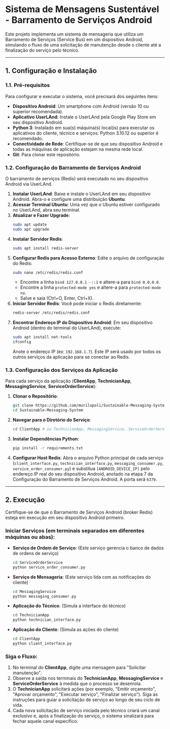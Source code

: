 # Sistema de Mensagens Sustentável - Barramento de Serviços Android

Este projeto implementa um sistema de mensageria que utiliza um Barramento de Serviços (Service Bus) em um dispositivo Android, simulando o fluxo de uma solicitação de manutenção desde o cliente até a finalização do serviço pelo técnico.

---

## 1. Configuração e Instalação

### 1.1. Pré-requisitos

Para configurar e executar o sistema, você precisará dos seguintes itens:

* **Dispositivo Android**: Um smartphone com Android (versão 10 ou superior recomendada).
* **Aplicativo UserLAnd**: Instale o UserLAnd pela Google Play Store em seu dispositivo Android.
* **Python 3**: Instalado em sua(s) máquina(s) local(is) para executar os aplicativos do cliente, técnico e serviços. Python 3.10.12 ou superior é recomendado.
* **Conectividade de Rede**: Certifique-se de que seu dispositivo Android e todas as máquinas de aplicação estejam na mesma rede local.
* **Git**: Para clonar este repositório.

### 1.2. Configuração do Barramento de Serviços Android

O barramento de serviços (Redis) será executado no seu dispositivo Android via UserLAnd.

1.  **Instalar UserLAnd**: Baixe e instale o UserLAnd em seu dispositivo Android. Abra-o e configure uma distribuição **Ubuntu**.
2.  **Acessar Terminal Ubuntu**: Uma vez que o Ubuntu estiver configurado no UserLAnd, abra seu terminal.
3.  **Atualizar e Fazer Upgrade**:
    ```bash
    sudo apt update
    sudo apt upgrade
    ```
4.  **Instalar Servidor Redis**:
    ```bash
    sudo apt install redis-server
    ```
5.  **Configurar Redis para Acesso Externo**: Edite o arquivo de configuração do Redis:
    ```bash
    sudo nano /etc/redis/redis.conf
    ```
    * Encontre a linha `bind 127.0.0.1 -::1` e altere-a para `bind 0.0.0.0`.
    * Encontre a linha `protected-mode yes` e altere-a para `protected-mode no`.
    * Salve e saia (Ctrl+O, Enter, Ctrl+X).
6.  **Iniciar Servidor Redis**: Você pode iniciar o Redis diretamente:
    ```bash
    redis-server /etc/redis/redis.conf
    ```
7.  **Encontrar Endereço IP do Dispositivo Android**: Em seu dispositivo Android (dentro do terminal do UserLAnd), execute:
    ```bash
    sudo apt install net-tools
    ifconfig
    ```
    Anote o endereço IP (ex: `192.168.1.7`). Este IP será usado por todos os outros serviços da aplicação para se conectar ao Redis.

### 1.3. Configuração dos Serviços da Aplicação

Para cada serviço da aplicação (**ClientApp**, **TechnicianApp**, **MessagingService**, **ServiceOrderService**):

1.  **Clonar o Repositório**:
    ```bash
    git clone https://github.com/murilopoli/Sustainable-Messaging-System.git
    cd Sustainable-Messaging-System
    ```
    
2.  **Navegar para o Diretório do Serviço**:
    ```bash
    cd ClientApp # ou TechnicianApp, MessagingService, ServiceOrderService
    ```
3.  **Instalar Dependências Python**:
    ```bash
    pip install -r requirements.txt
    ```
4.  **Configurar Host Redis**: Abra o arquivo Python principal de cada serviço (`client_interface.py`, `technician_interface.py`, `messaging_consumer.py`, `service_order_consumer.py`) e substitua `[ANDROID_DEVICE_IP]` pelo endereço IP real do seu dispositivo Android, anotado na etapa 7 da Configuração do Barramento de Serviços Android. A porta será `6379`.

---

## 2. Execução

Certifique-se de que o Barramento de Serviços Android (broker Redis) esteja em execução em seu dispositivo Android primeiro.

### Iniciar Serviços (em terminais separados em diferentes máquinas ou abas):

* **Serviço de Ordem de Serviço**: (Este serviço gerencia o banco de dados de ordens de serviço)
    ```bash
    cd ServiceOrderService
    python service_order_consumer.py
    ```
* **Serviço de Mensageria**: (Este serviço lida com as notificações do cliente)
    ```bash
    cd MessagingService
    python messaging_consumer.py
    ```
* **Aplicação do Técnico**: (Simula a interface do técnico)
    ```bash
    cd TechnicianApp
    python technician_interface.py
    ```
* **Aplicação do Cliente**: (Simula as ações do cliente)
    ```bash
    cd ClientApp
    python client_interface.py
    ```

### Siga o Fluxo:

1.  No terminal do **ClientApp**, digite uma mensagem para "Solicitar manutenção".
2.  Observe a saída nos terminais do **TechnicianApp**, **MessagingService** e **ServiceOrderService** à medida que o processo se desenrola.
3.  O **TechnicianApp** solicitará ações (por exemplo, "Emitir orçamento", "Aprovar orçamento", "Executar serviço", "Finalizar serviço"). Siga as instruções para guiar a solicitação de serviço ao longo de seu ciclo de vida.
4.  Cada nova solicitação de serviço iniciada pelo técnico criará um canal exclusivo e, após a finalização do serviço, o sistema sinalizará para fechar aquele canal específico.
